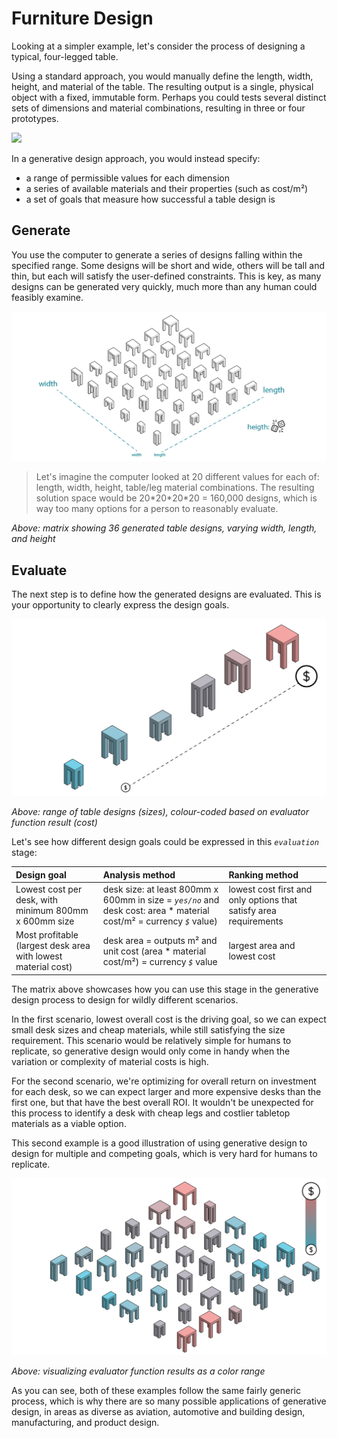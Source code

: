 # Furniture Design

Looking at a simpler example, let's consider the process of designing a typical, four-legged table.

Using a standard approach, you would manually define the length, width, height, and material of the table. The resulting output is a single, physical object with a fixed, immutable form. Perhaps you could tests several distinct sets of dimensions and material combinations, resulting in three or four prototypes.

![](../../../.gitbook/assets/furn1.png)

In a generative design approach, you would instead specify:

* a range of permissible values for each dimension
* a series of available materials and their properties \(such as cost/m²\)
* a set of goals that measure how successful a table design is

## Generate

You use the computer to generate a series of designs falling within the specified range. Some designs will be short and wide, others will be tall and thin, but each will satisfy the user-defined constraints. This is key, as many designs can be generated very quickly, much more than any human could feasibly examine.

![](../../../.gitbook/assets/furn2.png)

> Let's imagine the computer looked at 20 different values for each of: length, width, height, table/leg material combinations. The resulting solution space would be 20\*20\*20\*20 = 160,000 designs, which is way too many options for a person to reasonably evaluate.

_Above: matrix showing 36 generated table designs, varying width, length, and height_

## Evaluate

The next step is to define how the generated designs are evaluated. This is your opportunity to clearly express the design goals.

![](../../../.gitbook/assets/furn3.jpg)

_Above: range of table designs \(sizes\), colour-coded based on evaluator function result \(cost\)_

Let's see how different design goals could be expressed in this _`evaluation`_ stage:

| Design goal | Analysis method | Ranking method |
| :--- | :--- | :--- |
| Lowest cost per desk, with minimum 800mm x 600mm size | desk size: at least 800mm x 600mm in size = _`yes/no`_   and  desk cost: area \* material cost/m² = currency _`$`_ value\) | lowest cost first and only options that satisfy area requirements |
| Most profitable  \(largest desk area with lowest material cost\) | desk area = outputs m²  and  unit cost \(area \* material cost/m²\) = currency _`$`_ value | largest area and lowest cost |

The matrix above showcases how you can use this stage in the generative design process to design for wildly different scenarios.

In the first scenario, lowest overall cost is the driving goal, so we can expect small desk sizes and cheap materials, while still satisfying the size requirement. This scenario would be relatively simple for humans to replicate, so generative design would only come in handy when the variation or complexity of material costs is high.

For the second scenario, we're optimizing for overall return on investment for each desk, so we can expect larger and more expensive desks than the first one, but that have the best overall ROI. It wouldn't be unexpected for this process to identify a desk with cheap legs and costlier tabletop materials as a viable option.

This second example is a good illustration of using generative design to design for multiple and competing goals, which is very hard for humans to replicate.

![](../../../.gitbook/assets/furn4.jpg)

_Above: visualizing evaluator function results as a color range_

As you can see, both of these examples follow the same fairly generic process, which is why there are so many possible applications of generative design, in areas as diverse as aviation, automotive and building design, manufacturing, and product design.

